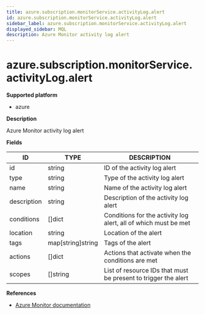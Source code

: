 ```yaml
---
title: azure.subscription.monitorService.activityLog.alert
id: azure.subscription.monitorService.activityLog.alert
sidebar_label: azure.subscription.monitorService.activityLog.alert
displayed_sidebar: MQL
description: Azure Monitor activity log alert
---
```


# azure.subscription.monitorService.activityLog.alert

**Supported platform**

- azure

**Description**

Azure Monitor activity log alert

**Fields**

| ID          | TYPE              | DESCRIPTION                                                     |
| ----------- | ----------------- | --------------------------------------------------------------- |
| id          | string            | ID of the activity log alert                                    |
| type        | string            | Type of the activity log alert                                  |
| name        | string            | Name of the activity log alert                                  |
| description | string            | Description of the activity log alert                           |
| conditions  | &#91;&#93;dict    | Conditions for the activity log alert, all of which must be met |
| location    | string            | Location of the alert                                           |
| tags        | map[string]string | Tags of the alert                                               |
| actions     | &#91;&#93;dict    | Actions that activate when the conditions are met               |
| scopes      | &#91;&#93;string  | List of resource IDs that must be present to trigger the alert  |

**References**

- [Azure Monitor documentation](https://learn.microsoft.com/en-us/azure/azure-monitor/)
